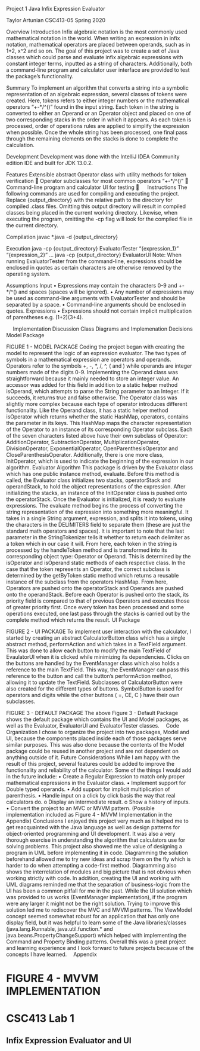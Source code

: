 Project 1
Java Infix Expression Evaluator

Taylor Artunian
CSC413-05
Spring 2020

Overview
Introduction
Infix algebraic notation is the most commonly used mathematical notation in the world. When writing an expression in infix notation, mathematical operators are placed between operands, such as in 1+2, x^2 and so on. The goal of this project was to create a set of Java classes which could parse and evaluate infix algebraic expressions with constant integer terms, inputted as a string of characters. Additionally, both a command-line program and calculator user interface are provided to test the package’s functionality.

Summary
To implement an algorithm that converts a string into a symbolic representation of an algebraic expression, several classes of tokens were created. Here, tokens refers to either integer numbers or the mathematical operators “+-*/^()” found in the input string. Each token in the string is converted to either an Operand or an Operator object and placed on one of two corresponding stacks in the order in which it appears. As each token is processed, order of operations rules are applied to simplify the expression when possible. Once the whole string has been processed, one final pass through the remaining elements on the stacks is done to complete the calculation.

Development
Development was done with the IntelliJ IDEA Community edition IDE and built for JDK 13.0.2.

Features
Extensible abstract Operator class with utility methods for token verification	
Operator subclasses for most common operators “+-*/^()”	
Command-line program and calculator UI for testing	
 
Instructions
The following commands are used for compiling and executing the project. Replace {output_directory} with the relative path to the directory for compiled .class files. Omitting this output directory will result in compiled classes being placed in the current working directory. Likewise, when executing the program, omitting the -cp flag will look for the compiled file in the current directory.

Compilation
javac *.java -d {output_directory}

Execution
java -cp {output_directory} EvaluatorTester “{expression_1}” “{expression_2}” …
java -cp {output_directory} EvaluatorUI
Note: When running EvaluatorTester from the command-line, expressions should be enclosed in quotes as certain characters are otherwise removed by the operating system.

Assumptions
Input
•	Expressions may contain the characters 0-9 and +-*/^() and spaces (spaces will be ignored).
•	Any number of expressions may be used as command-line arguments with EvaluatorTester and should be separated by a space.
•	Command-line arguments should be enclosed in quotes.
Expressions
•	Expressions should not contain implicit multiplication of parentheses e.g. (1+2)(3+4).

 
Implementation Discussion
Class Diagrams and Implemenation Decisions
Model Package
 
FIGURE 1 - MODEL PACKAGE
Coding the project began with creating the model to represent the logic of an expression evaluator. The two types of symbols in a mathematical expression are operators and operands. Operators refer to the symbols +, -, *, /, ^, ( and ) while operands are integer numbers made of the digits 0-9. Implementing the Operand class was straightforward because it mainly needed to store an integer value. An accessor was added for this field in addition to a static helper method isOperand, which attempts to parse the String parameter to an Integer. If it succeeds, it returns true and false otherwise.
The Operator class was slightly more complex because each type of operator introduces different functionality. Like the Operand class, it has a static helper method isOperator which returns whether the static HashMap, operators, contains the parameter in its keys. This HashMap maps the character representation of the Operator to an instance of its corresponding Operator subclass. Each of the seven characters listed above have their own subclass of Operator: AdditionOperator, SubtractionOperator, MultiplicationOperator, DivisionOperator, ExponentialOperator, OpenParenthesisOperator and CloseParenthesisOperator. Additionally, there is one more class, InitOperator, which is used to indicate the beginning of the expression in our algorithm. 
Evaluator Algorithm
This package is driven by the Evaluator class which has one public instance method, evaluate. Before this method is called, the Evaluator class initializes two stacks, operatorStack and operandStack, to hold the object representations of the expression. After initializing the stacks, an instance of the InitOperator class is pushed onto the operatorStack. Once the Evaluator is initialized, it is ready to evaluate expressions.
The evaluate method begins the process of converting the string representation of the expression into something more meaningful. It takes in a single String argument, expression, and splits it into tokens, using the characters in the DELIMITERS field to separate them (these are just the standard math operators and spaces). It is important to note that the last parameter in the StringTokenizer tells it whether to return each delimiter as a token which in our case it will. From here, each token in the string is processed by the handleToken method and is transformed into its corresponding object type: Operator or Operand. This is determined by the isOperator and isOperand static methods of each respective class. In the case that the token represents an Operator, the correct subclass is determined by the getByToken static method which returns a reusable instance of the subclass from the operators HashMap. From here, Operators are pushed onto the operatorStack and Operands are pushed onto the operandStack. Before each Operator is pushed onto the stack, its priority field is compared to that of previous Operators and executes those of greater priority first.
Once every token has been processed and some operations executed, one last pass through the stacks is carried out by the complete method which returns the result.
UI Package
 
FIGURE 2 - UI PACKAGE
To implement user interaction with the calculator, I started by creating an abstract CalculatorButton class which has a single abstract method, performAction and which takes in a TextField argument. This was done to allow each button to modify the main TextField of EvaulatorUI when it is clicked while minimizing its dependencies. Clicks on the buttons are handled by the EventManager class which also holds a reference to the main TextField. This way, the EventManager can pass this reference to the button and call the button’s performAction method, allowing it to update the TextField.
Subclasses of CalculatorButton were also created for the different types of buttons. SymbolButton is used for operators and digits while the other buttons ( =, CE, C ) have their own subclasses.
 
FIGURE 3 - DEFAULT PACKAGE
The above Figure 3 - Default Package shows the default package which contains the UI and Model packages, as well as the Evaluator, EvaluatorUI and EvaluatorTester classes. 
Code Organization
I chose to organize the project into two packages, Model and UI, because the components placed inside each of those packages serve similar purposes. This was also done because the contents of the Model package could be reused in another project and are not dependent on anything outside of it.
Future Considerations
	While I am happy with the result of this project, several features could be added to improve the functionality and reliability of the calculator. Some of the things I would add in the future include:
•	Create a Regular Expression to match only proper mathematical expressions in the Evaluator class.
•	Implement support for Double typed operands. 
•	Add support for implicit multiplication of parenthesis.
•	Handle input on a click by click basis the way that real calculators do.
o	Display an intermediate result.
o	Show a history of inputs.
•	Convert the project to an MVC or MVVM pattern. (Possible implementation included as Figure 4 - MVVM Implementation in the Appendix)
Conclusions
	I enjoyed this project very much as it helped me to get reacquainted with the Java language as well as design patterns for object-oriented programming and UI development. It was also a very thorough exercise in understanding the algorithm that calculators use for solving problems. 
This project also showed me the value of designing a program in UML before implementing it in code. Diagramming the solution beforehand allowed me to try new ideas and scrap them on the fly which is harder to do when attempting a code-first method. Diagramming also shows the interrelation of modules and big picture that is not obvious when working strictly with code. In addition, creating the UI and working with UML diagrams reminded me that the separation of business-logic from the UI has been a common pitfall for me in the past.
While the UI solution which was provided to us works (EventManager implementation), if the program were any larger it might not be the right solution. Trying to improve this solution led me to rediscover the MVC and MVVM patterns. The ViewModel concept seemed somewhat robust for an application that has only one display field, but it was helpful to learn some of the Java libraries/classes (java.lang.Runnable, java.util.function.* and java.beans.PropertyChangeSupport) which helped with implementing the Command and Property Binding patterns.
Overall this was a great project and learning experience and I look forward to future projects because of the concepts I have learned. 
Appendix
 
FIGURE 4 - MVVM IMPLEMENTATION
=======
# CSC413 Lab 1
## Infix Expression Evaluator and UI
